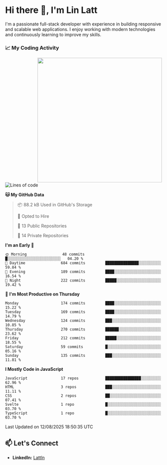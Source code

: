 # Hi there 👋, I'm Lin Latt

I'm a passionate full-stack developer with experience in building responsive and scalable web applications. I enjoy working with modern technologies and continuously learning to improve my skills.

### 📈 My Coding Activity 
<img src="https://github.com/user-attachments/assets/6cec4854-3eec-4600-9120-9be1d3cb2bfe"  width="400px" align="right">

<!--START_SECTION:waka-->
![Lines of code](https://img.shields.io/badge/From%20Hello%20World%20I%27ve%20Written-486.5%20thousand%20lines%20of%20code-blue)

**🐱 My GitHub Data** 

> 📦 88.2 kB Used in GitHub's Storage 
 > 
> 💼 Opted to Hire
 > 
> 📜 13 Public Repositories 
 > 
> 🔑 14 Private Repositories 
 > 
**I'm an Early 🐤** 

```text
🌞 Morning                48 commits          █░░░░░░░░░░░░░░░░░░░░░░░░   04.20 % 
🌆 Daytime                684 commits         ███████████████░░░░░░░░░░   59.84 % 
🌃 Evening                189 commits         ████░░░░░░░░░░░░░░░░░░░░░   16.54 % 
🌙 Night                  222 commits         █████░░░░░░░░░░░░░░░░░░░░   19.42 % 
```
📅 **I'm Most Productive on Thursday** 

```text
Monday                   174 commits         ████░░░░░░░░░░░░░░░░░░░░░   15.22 % 
Tuesday                  169 commits         ████░░░░░░░░░░░░░░░░░░░░░   14.79 % 
Wednesday                124 commits         ███░░░░░░░░░░░░░░░░░░░░░░   10.85 % 
Thursday                 270 commits         ██████░░░░░░░░░░░░░░░░░░░   23.62 % 
Friday                   212 commits         █████░░░░░░░░░░░░░░░░░░░░   18.55 % 
Saturday                 59 commits          █░░░░░░░░░░░░░░░░░░░░░░░░   05.16 % 
Sunday                   135 commits         ███░░░░░░░░░░░░░░░░░░░░░░   11.81 % 
```


**I Mostly Code in JavaScript** 

```text
JavaScript               17 repos            ████████████████░░░░░░░░░   62.96 % 
HTML                     3 repos             ███░░░░░░░░░░░░░░░░░░░░░░   11.11 % 
CSS                      2 repos             ██░░░░░░░░░░░░░░░░░░░░░░░   07.41 % 
Svelte                   1 repo              █░░░░░░░░░░░░░░░░░░░░░░░░   03.70 % 
TypeScript               1 repo              █░░░░░░░░░░░░░░░░░░░░░░░░   03.70 % 
```




 Last Updated on 12/08/2025 18:50:35 UTC
<!--END_SECTION:waka-->

## 📫 Let's Connect

- **LinkedIn:** [Lattln](https://linkedin.com/in/lin-latt)
<!-- - **Portfolio:** [Your Portfolio](https://yourportfolio.com) -->
